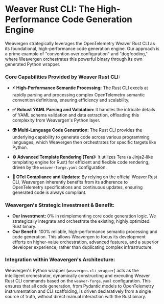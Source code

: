 # Weaver Rust CLI: The High-Performance Code Generation Engine

Weavergen strategically leverages the OpenTelemetry Weaver Rust CLI as its foundational, high-performance code generation engine. Our approach is a prime example of "convention over configuration" and "dogfooding," where Weavergen orchestrates this powerful binary through its own generated Python wrapper.

### Core Capabilities Provided by Weaver Rust CLI:

-   **⚡ High-Performance Semantic Processing:** The Rust CLI excels at rapidly parsing and processing complex OpenTelemetry semantic convention definitions, ensuring efficiency and scalability.

-   **✅ Robust YAML Parsing and Validation:** It handles the intricate details of YAML schema validation and data extraction, offloading this complexity from Weavergen's Python layer.

-   **🌍 Multi-Language Code Generation:** The Rust CLI provides the underlying capability to generate code across various programming languages, which Weavergen then orchestrates for specific targets like Python.

-   **⚙️ Advanced Template Rendering (Tera):** It utilizes Tera (a Jinja2-like templating engine for Rust) for efficient and flexible code rendering, driven by the `weaver-forge.yaml` configuration.

-   **💯 OTel Compliance and Updates:** By relying on the official Weaver Rust CLI, Weavergen inherently benefits from its adherence to OpenTelemetry specifications and continuous updates, ensuring generated code is always compliant.

### Weavergen's Strategic Investment & Benefit:

-   **Our Investment:** 0% in reimplementing core code generation logic. We strategically integrate and orchestrate the existing, highly optimized Rust binary.
-   **Our Benefit:** 100% reliable, high-performance semantic processing and code generation. This allows Weavergen to focus its development efforts on higher-value orchestration, advanced features, and a superior developer experience, rather than duplicating complex infrastructure.

### Integration within Weavergen's Architecture:

Weavergen's Python wrapper (`weavergen.cli_wrapper`) acts as the intelligent orchestrator, dynamically constructing and executing Weaver Rust CLI commands based on the `weaver-forge.yaml` configuration. This ensures that all code generation, from Pydantic models to OpenTelemetry instrumentation and CLI scaffolding, is driven declaratively from a single source of truth, without direct manual interaction with the Rust binary.
